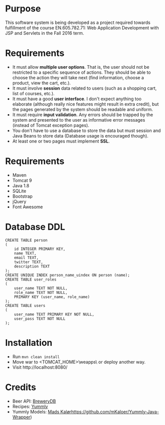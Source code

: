 # Purpose
This software system is being developed as a project required towards fulfillment of the course EN.605.782.71: Web Application Development with JSP and Servlets in the Fall 2016 term.

# Requirements

* It must allow **multiple user options**. That is, the user should not be restricted to a specific sequence of actions. They should be able to choose the action they will take next (find information, choose a product, view the cart, etc.).
* It must involve **session** data related to users (such as a shopping cart, list of courses, etc.).
* It must have a good **user interface**. I don't expect anything too elaborate (although really nice features might result in extra credit), but the pages generated by the system should be readable and uniform.
* It must require **input validation**. Any errors should be trapped by the system and presented to the user as informative error messages (instead of Tomcat exception pages).
* You don't have to use a database to store the data but must session and Java Beans to store data (Database usage is encouraged though).
* At least one or two pages must implement **SSL**.

# Requirements
* Maven
* Tomcat 9
* Java 1.8
* SQLite
* Bootstrap
* jQuery
* Font Awesome

# Database DDL

```
CREATE TABLE person
(
    id INTEGER PRIMARY KEY,
    name TEXT,
    email TEXT,
    twitter TEXT,
    description TEXT
);
CREATE UNIQUE INDEX person_name_uindex ON person (name);
CREATE TABLE user_roles
(
    user_name TEXT NOT NULL,
    role_name TEXT NOT NULL,
    PRIMARY KEY (user_name, role_name)
);
CREATE TABLE users
(
    user_name TEXT PRIMARY KEY NOT NULL,
    user_pass TEXT NOT NULL
);
```

# Installation

* Run `mvn clean install`
* Move war to <TOMCAT_HOME>\weapps\ or deploy another way.
* Visit http://localhost:8080/

# Credits
* Beer API: [BreweryDB](http://brewerydb.com/)
* Recipes: [Yummly](http://yummly.com/)
* Yummly Models: [Mads Kalør]()https://github.com/mKaloer/Yummly-Java-Wrapper)

